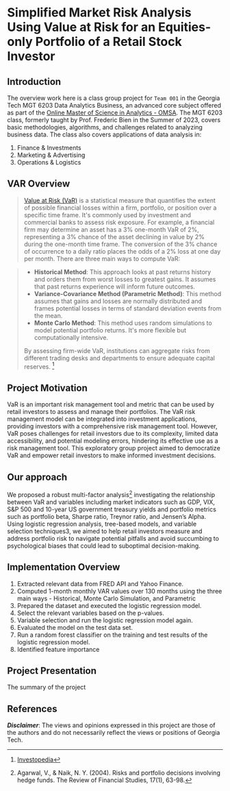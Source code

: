 # Simplified Market Risk Analysis Using Value at Risk for an Equities-only Portfolio of a Retail Stock Investor

## Introduction

The overview work here is a class group project for `Team 001` in the Georgia Tech MGT 6203 Data Analytics Business, an advanced core subject offered as part of the [Online Master of Science in Analytics - OMSA](https://pe.gatech.edu/degrees/analytics). The MGT 6203 class, formerly taught by Prof. Frederic Bien in the Summer of 2023, covers basic methodologies, algorithms, and challenges related to analyzing business data. The class also covers applications of data analysis in:
1)	Finance & Investments
2)	Marketing & Advertising
3)	Operations & Logistics

## VAR Overview

> [Value at Risk (VaR)](https://www.investopedia.com/terms/v/var.asp) is a statistical measure that quantifies the extent of possible financial losses within a firm, portfolio, or position over a specific time frame. It's commonly used by investment and commercial banks to assess risk exposure.
> For example, a financial firm may determine an asset has a 3% one-month VaR of 2%, representing a 3% chance of the asset declining in value by 2% during the one-month time frame. The conversion of the 3% chance of occurrence to a daily ratio places the odds of a 2% loss at one day per month. 
> There are three main ways to compute VaR:

> - **Historical Method**: This approach looks at past returns history and orders them from worst losses to greatest gains. It assumes that past returns experience will inform future outcomes.
> - **Variance-Covariance Method (Parametric Method)**: This method assumes that gains and losses are normally distributed and frames potential losses in terms of standard deviation events from the mean.
> - **Monte Carlo Method**: This method uses random simulations to model potential portfolio returns. It's more flexible but computationally intensive.
> 
> By assessing firm-wide VaR, institutions can aggregate risks from different trading desks and departments to ensure adequate capital reserves. [^1]

## Project Motivation

VaR is an important risk management tool and metric that can be used by retail investors to assess and manage their portfolios. The VaR risk management model can be integrated into investment applications, providing investors with a comprehensive risk management tool. However, VaR poses challenges for retail investors due to its complexity, limited data accessibility, and potential modeling errors, hindering its effective use as a risk management tool. This exploratory group project aimed to democratize VaR and empower retail investors to make informed investment decisions.

## Our approach

We proposed a robust multi-factor analysis[^2] investigating the relationship between VaR and variables including market indicators such as GDP, VIX, S&P 500 and 10-year US government treasury yields and portfolio metrics such as portfolio beta, Sharpe ratio, Treynor ratio, and Jensen’s Alpha. Using logistic regression analysis, tree-based models, and variable selection techniques3, we aimed to help retail investors measure and address portfolio risk to navigate potential pitfalls and avoid succumbing to psychological biases that could lead to suboptimal decision-making.

## Implementation Overview
1. Extracted relevant data from FRED API and Yahoo Finance.
2. Computed 1-month monthly VAR values over 130 months using the three main ways - Historical, Monte Carlo Simulation, and Parametric
3. Prepared the dataset and executed the logistic regression model.
4. Select the relevant variables based on the p-values.
5. Variable selection and run the logistic regression model again.
6. Evaluated the model on the test data set.
7. Run a random forest classifier on the training and test results of the logistic regression model.
8. Identified feature importance

## Project Presentation

The summary of the project




## References
[^1]: [Investopedia](https://www.investopedia.com/terms/v/var.asp)
[^2]: Agarwal, V., & Naik, N. Y. (2004). Risks and portfolio decisions involving hedge funds. The Review of Financial Studies, 17(1), 63-98.




***Disclaimer***: The views and opinions expressed in this project are those of the authors and do not necessarily reflect the views or positions of Georgia Tech.
